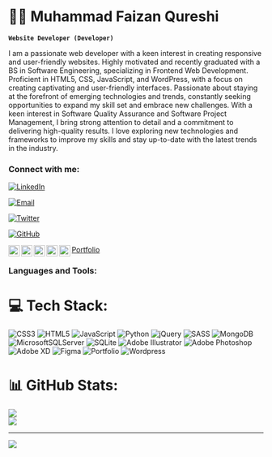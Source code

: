 # 🏄‍♂️ Muhammad Faizan Qureshi

**`Website Developer (Developer)`**

I am a passionate web developer with a keen interest in creating responsive and user-friendly websites. Highly motivated and recently graduated with a BS in Software Engineering, specializing in Frontend Web Development. Proficient in HTML5, CSS, JavaScript, and WordPress, with a focus on creating captivating and user-friendly interfaces.
Passionate about staying at the forefront of emerging technologies and trends, constantly seeking opportunities to expand my skill set and embrace new challenges. With a keen interest in Software Quality Assurance and Software Project Management, I bring strong attention to detail and a commitment to delivering high-quality results. I love exploring new technologies and frameworks to improve my skills and stay up-to-date with the latest trends in the industry.

### Connect with me:
<a href="(https://www.linkedin.com/in/muhammad-faizan-qureshi-/)" target="_blank">
  <img src="https://img.icons8.com/color/48/000000/linkedin.png" alt="LinkedIn">
</a>

[![Email](https://img.shields.io/badge/Email-YourEmail-red?style=flat&logo=gmail)](mailto:youremail@example.com)

[![Twitter](https://img.shields.io/badge/Twitter-YourHandle-blue?style=flat&logo=twitter)](https://twitter.com/YourHandle)

[![GitHub](https://img.shields.io/badge/GitHub-YourUsername-181717?style=flat&logo=github)](https://github.com/YourUsername)



[<img align="left" alt="M Faizan Qureshi | LinkedIn" width="22px"  src="#" />][LinkedIn]
[<img align="left" alt="M Faizan Qureshi | Kaggle" width="22px" src="#" />][Kaggel]
[<img align="left" alt="M Faizan Qureshi | Behance" width="22px" src="#" />][Behance]
[<img align="left" alt="M Faizan Qureshi | Dribble" width="22px" src="#" />][Dribble]
[<img align="left" alt="M Faizan Qureshi | StackOverflow" width="22px" src="#" />][StackOverflow]

<a href="#" target="_blank">Portfolio</a>
<br />

### Languages and Tools:

# 💻 Tech Stack:
![CSS3](https://img.shields.io/badge/css3-%231572B6.svg?style=flat-square&logo=css3&logoColor=white) ![HTML5](https://img.shields.io/badge/html5-%23E34F26.svg?style=flat-square&logo=html5&logoColor=white)  ![JavaScript](https://img.shields.io/badge/javascript-%23323330.svg?style=flat-square&logo=javascript&logoColor=%23F7DF1E) ![Python](https://img.shields.io/badge/python-3670A0?style=flat-square&logo=python&logoColor=ffdd54)  ![jQuery](https://img.shields.io/badge/jquery-%230769AD.svg?style=flat-square&logo=jquery&logoColor=white) ![SASS](https://img.shields.io/badge/SASS-hotpink.svg?style=flat-square&logo=SASS&logoColor=white)  ![MongoDB](https://img.shields.io/badge/MongoDB-%234ea94b.svg?style=flat-square&logo=mongodb&logoColor=white) ![MicrosoftSQLServer](https://img.shields.io/badge/Microsoft%20SQL%20Sever-CC2927?style=flat-square&logo=microsoft%20sql%20server&logoColor=white) ![SQLite](https://img.shields.io/badge/sqlite-%2307405e.svg?style=flat-square&logo=sqlite&logoColor=white) ![Adobe Illustrator](https://img.shields.io/badge/adobeillustrator-%23FF9A00.svg?style=flat-square&logo=adobeillustrator&logoColor=white) ![Adobe Photoshop](https://img.shields.io/badge/adobephotoshop-%2331A8FF.svg?style=flat-square&logo=adobephotoshop&logoColor=white) ![Adobe XD](https://img.shields.io/badge/Adobe%20XD-470137?style=flat-square&logo=Adobe%20XD&logoColor=#FF61F6) 	![Figma](https://img.shields.io/badge/figma-%23F24E1E.svg?style=flat-square&logo=figma&logoColor=white)  ![Portfolio](https://img.shields.io/badge/Portfolio-%23000000.svg?style=flat-square&logo=firefox&logoColor=#FF7139) ![Wordpress](https://img.shields.io/badge/WordPress-%23E34F26.svg?style=flat-square&logo=html5&logoColor=white)
# 📊 GitHub Stats:
<!-- ![](https://github-readme-stats.vercel.app/api?username=chwasiq0569&theme=dark&hide_border=false&include_all_commits=true&count_private=true)<br/> -->
![](https://github-readme-streak-stats.herokuapp.com/?user=chwasiq0569&theme=dark&hide_border=false)<br/>
![](https://github-readme-stats.vercel.app/api/top-langs/?username=chwasiq0569&theme=dark&hide_border=false&include_all_commits=true&count_private=true&layout=compact)
<!-- [![Wasiq Abdullah's github activity graph](https://github-readme-activity-graph.cyclic.app/graph?username=chwasiq0569&bg_color=121212&color=d01bc4&line=9e4c98&point=dd13a7&area=true&hide_border=true)](https://github.com/ashutosh00710/github-readme-activity-graph) -->
<!-- ## 🏆 GitHub Trophies
![](https://github-profile-trophy.vercel.app/?username=chwasiq0569&theme=radical&no-frame=false&no-bg=false&margin-w=4) -->
---
[![](https://visitcount.itsvg.in/api?id=chwasiq0569&icon=6&color=0)](https://visitcount.itsvg.in)

<!-- Proudly created with GPRM ( https://gprm.itsvg.in ) -->
<br />
<br />
<br />

[Kaggel]: https://www.kaggle.com/chwasiq0569
[LinkedIn]: https://www.linkedin.com/in/wasiq-abdullah-b515031a6/
[Behance]: https://www.behance.net/wasiqabdullah
[Dribble]: https://dribbble.com/chwasiq0569
[Medium]: https://medium.com/@wasiqabdullah222
[StackOverflow]: https://stackoverflow.com/users/16070355/wasiq-abdullah

